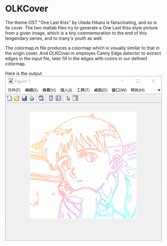 # OLKCover

The theme OST "One Last Kiss" by Utada Hikaru is fanscinating, and so is its cover. The two matlab files try to generate a One Last Kiss style picture from a given image, which is a tiny commemoration to the end of this lengendary series, and to many's youth as well.

The colormap.m file produces a colormap which is visually similar to that in the origin cover. And OLKCover.m employes Canny Edge detector to extract edges in the input file, later fill in the edges with colors in our defined colormap.

Here is the output ![Image text](https://raw.githubusercontent.com/XichongLing/OLKCover/master/img/OLKshinji.png)
